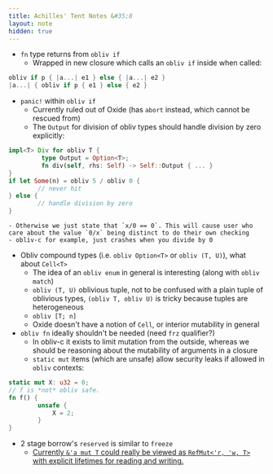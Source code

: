 ```yaml
---
title: Achilles' Tent Notes &#35;8
layout: note
hidden: true
---
```


- `fn` type returns from `obliv if`
    - Wrapped in new closure which calls an `obliv if` inside when called:
```rust
obliv if p { |a...| e1 } else { |a...| e2 }
|a...| { obliv if p { e1 } else { e2 }
```
- `panic!` within `obliv if`
    - Currently ruled out of Oxide (has `abort` instead, which cannot be rescued from)
    - The `Output` for division of obliv types should handle division by zero explicitly:
```rust
impl<T> Div for obliv T {
         type Output = Option<T>;
         fn div(self, rhs: Self) -> Self::Output { ... }
}
if let Some(n) = obliv 5 / obliv 0 {
        // never hit
} else {
        // handle division by zero
}
```
    - Otherwise we just state that `x/0 == 0`. This will cause user who care about the value `0/x` being distinct to do their own checking
    - obliv-c for example, just crashes when you divide by 0
- Obliv compound types (i.e. `obliv Option<T>` or `obliv (T, U)`), what about `Cell<T>`
    - The idea of an `obliv enum` in general is interesting (along with `obliv match`)
    - `obliv (T, U)` oblivious tuple, not to be confused with a plain tuple of oblivious types, `(obliv T, obliv U)` is tricky because tuples are heterogeneous
    - `obliv [T; n]`
    - Oxide doesn't have a notion of `Cell`, or interior mutability in general
- `obliv fn` ideally shouldn't be needed (need `frz` qualifier?)
    - In obliv-c it exists to limit mutation from the outside, whereas we should be reasoning about the mutability of arguments in a closure
    - `static mut` items (which are unsafe) allow security leaks if allowed in `obliv` contexts:
```rust
static mut X: u32 = 0;
// f is *not* obliv safe.
fn f() {
        unsafe {
            X = 2;
        }
}
```
- 2 stage borrow's `reserved` is similar to `freeze`
    - [Currently `&'a mut T` could really be viewed as `RefMut<'r, 'w, T>` with
      explicit lifetimes for reading and writing.](http://smallcultfollowing.com/babysteps/blog/2017/03/01/nested-method-calls-via-two-phase-borrowing)
